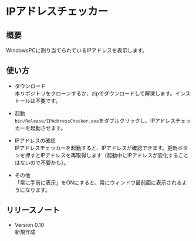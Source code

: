 # IPアドレスチェッカー

## 概要

WindowsPCに割り当てられているIPアドレスを表示します。

## 使い方

* ダウンロード  
本リポジトリをクローンするか、zipでダウンロードして解凍します。インストールは不要です。

* 起動  
`bin/Release/IPAddressChecker.exe`をダブルクリックし、IPアドレスチェッカーを起動させます。

* IPアドレスの確認  
IPアドレスチェッカーを起動すると、IPアドレスが確認できます。更新ボタンを押すとIPアドレスを再取得します（起動中にIPアドレスが変化することはないので不要かも）。

* その他  
「常に手前に表示」をONにすると、常にウィンドウ最前面に表示されるようになります。

## リリースノート

* Version 0.10  
新規作成
